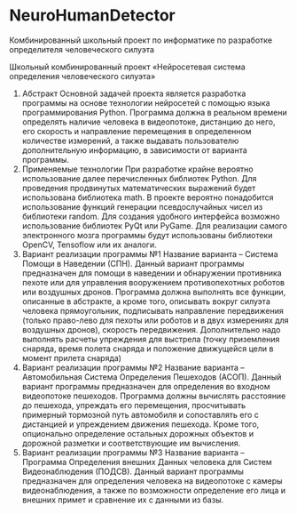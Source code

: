 # NeuroHumanDetector
Комбинированный школьный проект по информатике по разработке определителя человеческого силуэта

Школьный комбинированный проект «Нейросетевая система определения человеческого силуэта»


1.	Абстракт
Основной задачей проекта является разработка программы на основе технологии нейросетей с помощью языка программирования Python. Программа должна в реальном времени определять наличие человека в видеопотоке, дистанцию до него, его скорость и направление перемещения в определенном количестве измерений, а также выдавать пользователю дополнительную информацию, в зависимости от варианта программы.
2.	Применяемые технологии
При разработке крайне вероятно использование далее перечисленных библиотек Python. Для проведения продвинутых математических выражений будет использована библиотека math. В проекте вероятно понадобится использование функций генерации псевдослучайных чисел из библиотеки random. Для создания удобного интерфейса возможно использование библиотек PyQt или PyGame. Для реализации самого электронного мозга программы будут использованы библиотеки OpenCV, Tensoflow или их аналоги.
3.	Вариант реализации программы №1
Название варианта – Система Помощи в Наведении (СПН).
Данный вариант программы предназначен для помощи в наведении и обнаружении противника пехоте или для управления вооружением противопехотных роботов или воздушных дронов.
Программа должна выполнять все функции, описанные в абстракте, а кроме того, описывать вокруг силуэта человека прямоугольник, подписывать направление передвижения (только право-лево для пехоты или роботов и в двух измерениях для воздушных дронов), скорость передвижения. Дополнительно надо выполнять расчеты упреждения для выстрела (точку приземления снаряда, время полета снаряда и положение движущейся цели в момент прилета снаряда)
4.	Вариант реализации программы №2
Название варианта – Автомобильная Система Определения Пешеходов (АСОП).
Данный вариант программы предназначен для определения во входном видеопотоке пешеходов. Программа должны вычислять расстояние до пешехода, упреждать его перемещения, просчитывать примерный тормозной путь автомобиля и сопоставлять его с дистанцией и упреждением движения пешехода. Кроме того, опционально определение остальных дорожных объектов и дорожной разметки и соответствующие им вычисления.
5.	Вариант реализации программы №3
Название варианта – Программа Определения внешних Данных человека для Систем Видеонаблюдения (ПОДСВ).
Данный вариант программы предназначен для определения человека на видеопотоке с камеры видеонаблюдения, а также по возможности определение его лица и внешних примет и сравнение их с данными из базы. 


